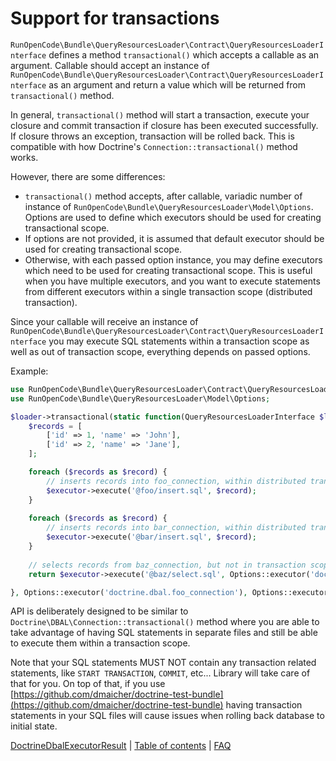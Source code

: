 # Support for transactions

`RunOpenCode\Bundle\QueryResourcesLoader\Contract\QueryResourcesLoaderInterface` defines a method `transactional()`
which accepts a callable as an argument. Callable should accept an instance of
`RunOpenCode\Bundle\QueryResourcesLoader\Contract\QueryResourcesLoaderInterface` as an argument and return a value which
will be returned from `transactional()` method.

In general, `transactional()` method will start a transaction, execute your closure and commit transaction if closure
has been executed successfully. If closure throws an exception, transaction will be rolled back. This is compatible with
how Doctrine's `Connection::transactional()` method works.

However, there are some differences:

- `transactional()` method accepts, after callable, variadic number of instance of
  `RunOpenCode\Bundle\QueryResourcesLoader\Model\Options`. Options are used to define which executors should be used for
  creating transactional scope.
- If options are not provided, it is assumed that default executor should be used for creating transactional scope.
- Otherwise, with each passed option instance, you may define executors which need to be used for creating transactional
  scope. This is useful when you have multiple executors, and you want to execute statements from different executors
  within a single transaction scope (distributed transaction).

Since your callable will receive an instance of
`RunOpenCode\Bundle\QueryResourcesLoader\Contract\QueryResourcesLoaderInterface` you may execute SQL statements within a
transaction scope as well as out of transaction scope, everything depends on passed options.

Example:

```php
use RunOpenCode\Bundle\QueryResourcesLoader\Contract\QueryResourcesLoaderInterface;
use RunOpenCode\Bundle\QueryResourcesLoader\Model\Options;

$loader->transactional(static function(QueryResourcesLoaderInterface $loader): iterable {
    $records = [
        ['id' => 1, 'name' => 'John'],
        ['id' => 2, 'name' => 'Jane'],
    ];

    foreach ($records as $record) {
        // inserts records into foo_connection, within distributed transaction scope
        $executor->execute('@foo/insert.sql', $record);
    }
    
    foreach ($records as $record) {
        // inserts records into bar_connection, within distributed transaction scope
        $executor->execute('@bar/insert.sql', $record);
    }
    
    // selects records from baz_connection, but not in transaction scope, since baz_connection is not part of distributed transaction
    return $executor->execute('@baz/select.sql', Options::executor('doctrine.dbal.baz_connection'));

}, Options::executor('doctrine.dbal.foo_connection'), Options::executor('doctrine.dbal.bar_connection'));
```

API is deliberately designed to be similar to `Doctrine\DBAL\Connection::transactional()` method where you are able to
take advantage of having SQL statements in separate files and still be able to execute them within a transaction scope.

Note that your SQL statements MUST NOT contain any transaction related statements, like `START TRANSACTION`, `COMMIT`,
etc... Library will take care of that for you. On top of that, if you
use [https://github.com/dmaicher/doctrine-test-bundle](https://github.com/dmaicher/doctrine-test-bundle) having
transaction statements in your SQL files will cause issues when rolling back database to initial state.

[DoctrineDbalExecutorResult](doctrine-dbal-executor) | [Table of contents](index.md) | [FAQ](faq.md)
